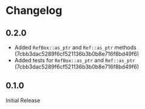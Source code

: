 # Changelog

## 0.2.0

* Added `RefBox::as_ptr` and `Ref::as_ptr` methods (7cbb3dac5289f6cf521136b3b0b8e716f8bd49f6)
* Added tests for `RefBox::as_ptr` and `Ref::as_ptr` (7cbb3dac5289f6cf521136b3b0b8e716f8bd49f6)

## 0.1.0

Initial Release